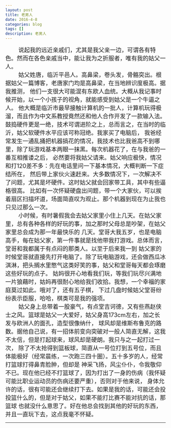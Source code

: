 ```yaml
---
layout: post
title: 老男人
date: 2016-4-8
categories: blog
tags: []
description: 老男人
---
```

<font size="4">
&emsp;&emsp;
说起我的远近亲戚们，尤其是我父亲一边，可谓各有特色。然而在各色亲戚当中，能让我为之折服者，唯有我的姑父一人。<br/>
&emsp;&emsp;
姑父姓唐，临沂平邑人。高鼻梁，卷头发，骨骼突出。根据姑父一篇博客，老唐家门均是高鼻梁，在当地辨识度极高。据我推测，
他们一支很大可能混有东欧人血统。大概从我记事时候开始，以一个小孩子的视角，就能感受到姑父是一个牛逼之人。
他大概是临沂市最早接触计算机的一批人，计算机玩得极溜，而且作为中文系教授竟然还和他人合作开发了一款输入法。
鼓捣硬件更是一绝，技术可谓进阶之上，总而言之，在当时的临沂，姑父软硬件水平应该可称冠绝。我家买了电脑后，
我爸经常发生一通乱捅把机器搞花的情况，我技术也比我爸高不到哪里，除了玩游戏基本两眼一抹黑。每次机器花了，在与我爸的一番互相推诿之后，
必然要将我姑父请来。姑父响应极快，情况和打120差不多：先在电话里问一下基本情况，大概判断一下症结所在，
然后带上家伙火速赶来。大多数情况下，一次解决不了问题，尤其是坏硬件。这时姑父就会回家带工具，其中有些逼格很高。
比如有一次怀疑硬盘出问题，带一个大家伙，可以挨着扇区扫描坏道，场面简直叹为观止。那个机器到现在为止我也只见过那么一次。<br/>
&emsp;&emsp;
小时候，有时暑假我会去姑父家里小住上几天。在姑父家里，总有各种各样的好玩的事，加之那时父母总是吵架，在姑父家里总会成为那一年最快乐的
几天。堂哥大我五岁，也是电脑高手，每在姑父家，第一件事就是找他带我打游戏。总体而言，堂哥和我都属于有点闷的那类人。以至于后来我一到
姑父家的时候堂哥就直接先打开电脑了。除了玩电脑游戏，还会做西瓜冰淇淋，把头搁水里憋气这类好笑的事，姑父和堂哥每天都会琢磨这些好玩的点子。
姑妈很开心地看我们玩，等我们玩尽兴满地一片狼藉时，姑妈再很耐心地给我们收拾。我想，一个幸福的家庭莫过如此。哦对了，还有五子棋，
下过几盘时候姑父堂哥纷纷表示臣服，哈哈，棋类可是我的强项。<br/>
&emsp;&emsp;
姑父身上总带着一股豪气，有点堂吉诃德，又有些燕赵侠士之风。篮球是姑父一大爱好，姑父身高173cm左右，加之长发与欧洲人的面孔，造型很像纳什，
球风却是维斯布鲁克的路数。据他自己说，有一招体前变向突破对一般人简直无解，这我不太信，但是打起球来，球风却是硬朗。我只与之一起打过一次，
除了不太抢得到篮板球，简直从一号位打到五号位，而且体能极好（经常晨练，一次跑三四十圈）。五十多岁的人，经常打篮球打得鼻青脸肿，但却是
神采飞扬，风尘仆仆，令我敬仰不已。现在他已经不打篮球了，因为打出了一身的伤病（我怀疑可能比职业运动员的伤病还要严重），否则对于他来说，
身体允许的话，很有可能还会继续打下去。如果是我的话，可能还会投投篮什么的，但是对于姑父，如果不能打比赛不能对抗的话，那篮球
也就没什么意思了。好在他总会找到其他的好玩的东西，并且一直玩下去，这点我毫不怀疑。
</font>


---


